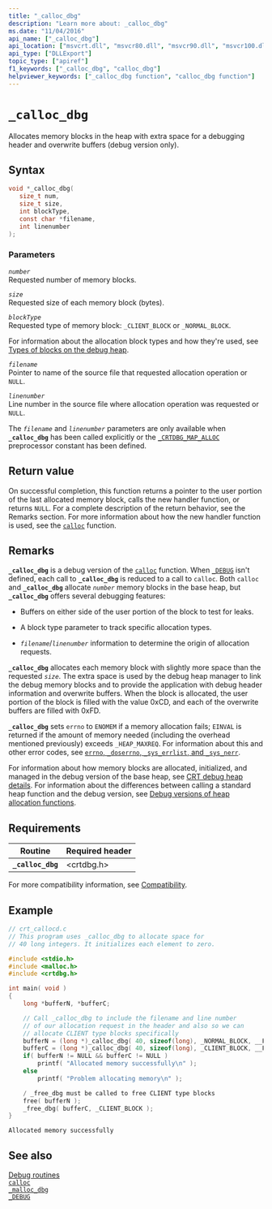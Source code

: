 ```yaml
---
title: "_calloc_dbg"
description: "Learn more about: _calloc_dbg"
ms.date: "11/04/2016"
api_name: ["_calloc_dbg"]
api_location: ["msvcrt.dll", "msvcr80.dll", "msvcr90.dll", "msvcr100.dll", "msvcr100_clr0400.dll", "msvcr110.dll", "msvcr110_clr0400.dll", "msvcr120.dll", "msvcr120_clr0400.dll", "ucrtbase.dll"]
api_type: ["DLLExport"]
topic_type: ["apiref"]
f1_keywords: ["_calloc_dbg", "calloc_dbg"]
helpviewer_keywords: ["_calloc_dbg function", "calloc_dbg function"]
---
```

# `_calloc_dbg`

Allocates memory blocks in the heap with extra space for a debugging header and overwrite buffers (debug version only).

## Syntax

```C
void *_calloc_dbg(
   size_t num,
   size_t size,
   int blockType,
   const char *filename,
   int linenumber
);
```

### Parameters

*`number`*\
Requested number of memory blocks.

*`size`*\
Requested size of each memory block (bytes).

*`blockType`*\
Requested type of memory block: `_CLIENT_BLOCK` or `_NORMAL_BLOCK`.

For information about the allocation block types and how they're used, see [Types of blocks on the debug heap](../crt-debug-heap-details.md#types-of-blocks-on-the-debug-heap).

*`filename`*\
Pointer to name of the source file that requested allocation operation or `NULL`.

*`linenumber`*\
Line number in the source file where allocation operation was requested or `NULL`.

The *`filename`* and *`linenumber`* parameters are only available when **`_calloc_dbg`** has been called explicitly or the [`_CRTDBG_MAP_ALLOC`](../crtdbg-map-alloc.md) preprocessor constant has been defined.

## Return value

On successful completion, this function returns a pointer to the user portion of the last allocated memory block, calls the new handler function, or returns `NULL`. For a complete description of the return behavior, see the Remarks section. For more information about how the new handler function is used, see the [`calloc`](calloc.md) function.

## Remarks

**`_calloc_dbg`** is a debug version of the [`calloc`](calloc.md) function. When [`_DEBUG`](../debug.md) isn't defined, each call to **`_calloc_dbg`** is reduced to a call to `calloc`. Both `calloc` and **`_calloc_dbg`** allocate *`number`* memory blocks in the base heap, but **`_calloc_dbg`** offers several debugging features:

- Buffers on either side of the user portion of the block to test for leaks.

- A block type parameter to track specific allocation types.

- *`filename`*/*`linenumber`* information to determine the origin of allocation requests.

**`_calloc_dbg`** allocates each memory block with slightly more space than the requested *`size`*. The extra space is used by the debug heap manager to link the debug memory blocks and to provide the application with debug header information and overwrite buffers. When the block is allocated, the user portion of the block is filled with the value 0xCD, and each of the overwrite buffers are filled with 0xFD.

**`_calloc_dbg`** sets `errno` to `ENOMEM` if a memory allocation fails; `EINVAL` is returned if the amount of memory needed (including the overhead mentioned previously) exceeds `_HEAP_MAXREQ`. For information about this and other error codes, see [`errno`, `_doserrno`, `_sys_errlist`, and `_sys_nerr`](../errno-doserrno-sys-errlist-and-sys-nerr.md).

For information about how memory blocks are allocated, initialized, and managed in the debug version of the base heap, see [CRT debug heap details](../crt-debug-heap-details.md). For information about the differences between calling a standard heap function and the debug version, see [Debug versions of heap allocation functions](../debug-versions-of-heap-allocation-functions.md).

## Requirements

| Routine | Required header |
|---|---|
| **`_calloc_dbg`** | \<crtdbg.h> |

For more compatibility information, see [Compatibility](../compatibility.md).

## Example

```C
// crt_callocd.c
// This program uses _calloc_dbg to allocate space for
// 40 long integers. It initializes each element to zero.

#include <stdio.h>
#include <malloc.h>
#include <crtdbg.h>

int main( void )
{
    long *bufferN, *bufferC;

    // Call _calloc_dbg to include the filename and line number
    // of our allocation request in the header and also so we can
    // allocate CLIENT type blocks specifically
    bufferN = (long *)_calloc_dbg( 40, sizeof(long), _NORMAL_BLOCK, __FILE__, __LINE__ );
    bufferC = (long *)_calloc_dbg( 40, sizeof(long), _CLIENT_BLOCK, __FILE__, __LINE__ );
    if( bufferN != NULL && bufferC != NULL )
        printf( "Allocated memory successfully\n" );
    else
        printf( "Problem allocating memory\n" );

    / _free_dbg must be called to free CLIENT type blocks
    free( bufferN );
    _free_dbg( bufferC, _CLIENT_BLOCK );
}
```

```Output
Allocated memory successfully
```

## See also

[Debug routines](../debug-routines.md)\
[`calloc`](calloc.md)\
[`_malloc_dbg`](malloc-dbg.md)\
[`_DEBUG`](../debug.md)
